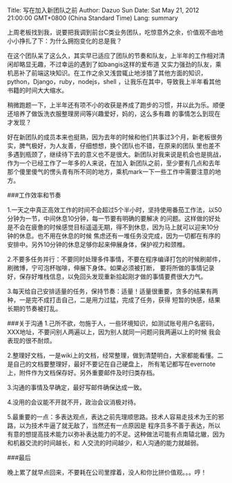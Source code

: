 Title: 写在加入新团队之前
Author: Dazuo Sun
Date: Sat May 21, 2012 21:00:00 GMT+0800 (China Standard Time)
Lang: summary
 
上周老板找到我，说要把我调到前台C类业务团队，吃惊意外之余，价值观不由地小小挣扎了下：为什么拥抱变化的总是我？

在这个团队呆了这么久，其实早已适应了团队的节奏和队友，上半年的工作相对清闲却略显无趣，不过幸运的遇到了如bangis这样的爱布道
又实力强劲的队友，乘机恶补了前端这块知识。在工作之余又浅尝辄止地涉猎了其他方面的知识，python，Django，ruby，nodejs，shell
，让我乐在其中，导致我上半年看其他书籍的时间大大缩水。

稍微跑题一下，上半年还有项不小的收获是养成了跑步的习惯，并以此为乐。顺便还培养了做饭洗衣服整理房间等兴趣爱好，妈的，这么多有趣
的事情怎么到现在才发现？

好在新团队的成员本来也挺熟，因为去年的时候和他们共事过3个月，新老板很务实，脾气极好，为人友善，仔细想想，换个团队也不错，在原来的团队
里也差不多遇到瓶颈了，继续待下去的意义也不是很大。新团队对我来说是机会也是挑战，作为一个已经工作了一年多的人来说，在加入
新团队之前，至少要有几点和去年那个傻里傻气的愣头青有所不同的地方，乘机mark一下一些工作中需要注意的地方。


###工作效率和节奏

1.一天之中真正高效工作的时间不会超过5个半小时，坚持使用番茄工作法，以50分钟为一节，中间休息10分钟，每一节要有明确的要解决
的问题。这样做的好处是不会在疲惫的时候感觉目标遥遥无期，得不到休息，因为马上就可以迎来10分钟的休息。也不用在休息的时候
焦虑还有一堆任务没完成，因为一切都在有序的安排中。另外10分钟的休息足够你起来伸展身体，保护视力和颈椎。

2.不要多任务并行：不要同时处理多件事情，不要在程序编译打包的时候刷邮件，刷微博，宁可泡杯咖啡，伸展下身体。如果必须被打断，
要将所做的事情记录好，保存好堆栈信息，以免回头发现重新拾起刚才做的事情要费很大力气。

3.每天给自己安排适量的任务，保持节奏：适量！适量很重要，贪多的结果有两种，一是完不成打击自己，二是用力过猛，完成了任务，获得
短暂的快感，结果长期的节奏被打乱。

###关于沟通
1.己所不欲，勿施于人，一些环境知识，如测试账号用户名密码，XXX地址，不要问别人两遍以上，因为别人就同一问题问我两遍以上的时候
我会表现的很不耐烦。

2.整理好文档，一是wiki上的文档，经常整理，做到清楚明白，大家都能看懂。二是自己的文档要整理好，最好不要记在自己硬盘上，
所有笔记都写在evernote上，附件作为文档保存好。另外重要邮件及时归类存档。

3.沟通的事情及早确定，最好写邮件确保达成一致。

4.没用的会议能不开就不开，政治会议消极对待。

5.最重要的一点：多表达观点，表达之前先理顺思路。技术人容易走技术为王的邪路，以为技术牛逼了就无敌了，当然还有一点原因是
程序员多不善于表达，所以有意的想提高技术能力以弥补表达能力的不足。这种做法可能有点南辕北辙，因为和机器交流的时间越长，和
人交流的时间越少，和人沟通的能力就越弱。

###最后

晚上累了就早点回来，不要耗在公司里撑着，没人和你比拼价值观。。。哼！

